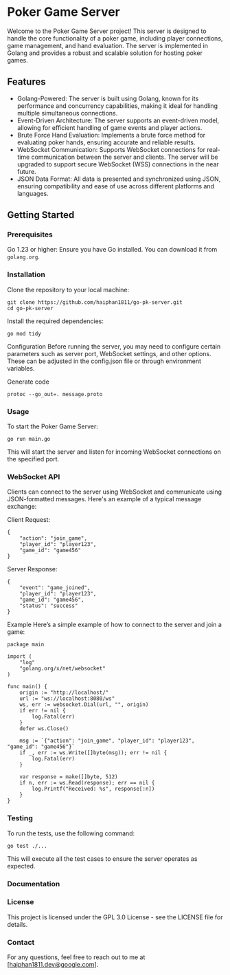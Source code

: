 # Poker Game Server
Welcome to the Poker Game Server project! This server is designed to handle the core functionality of a poker game, including player connections, game management, and hand evaluation. The server is implemented in Golang and provides a robust and scalable solution for hosting poker games.

## Features
- Golang-Powered: The server is built using Golang, known for its performance and concurrency capabilities, making it ideal for handling multiple simultaneous connections.
- Event-Driven Architecture: The server supports an event-driven model, allowing for efficient handling of game events and player actions.
- Brute Force Hand Evaluation: Implements a brute force method for evaluating poker hands, ensuring accurate and reliable results.
- WebSocket Communication: Supports WebSocket connections for real-time communication between the server and clients. The server will be upgraded to support secure WebSocket (WSS) connections in the near future.
- JSON Data Format: All data is presented and synchronized using JSON, ensuring compatibility and ease of use across different platforms and languages.

## Getting Started
### Prerequisites
Go 1.23 or higher: Ensure you have Go installed. You can download it from `golang.org`.
### Installation
Clone the repository to your local machine:

```
git clone https://github.com/haiphan1811/go-pk-server.git
cd go-pk-server
```

Install the required dependencies:
```
go mod tidy
```
Configuration
Before running the server, you may need to configure certain parameters such as server port, WebSocket settings, and other options. These can be adjusted in the config.json file or through environment variables.

Generate code
```
protoc --go_out=. message.proto
```

### Usage
To start the Poker Game Server:

```
go run main.go
```
This will start the server and listen for incoming WebSocket connections on the specified port.

### WebSocket API
Clients can connect to the server using WebSocket and communicate using JSON-formatted messages. Here's an example of a typical message exchange:

Client Request:

```
{
    "action": "join_game",
    "player_id": "player123",
    "game_id": "game456"
}
```
Server Response:

```
{
    "event": "game_joined",
    "player_id": "player123",
    "game_id": "game456",
    "status": "success"
}
```
Example
Here’s a simple example of how to connect to the server and join a game:
```
package main

import (
    "log"
    "golang.org/x/net/websocket"
)

func main() {
    origin := "http://localhost/"
    url := "ws://localhost:8080/ws"
    ws, err := websocket.Dial(url, "", origin)
    if err != nil {
        log.Fatal(err)
    }
    defer ws.Close()

    msg := `{"action": "join_game", "player_id": "player123", "game_id": "game456"}`
    if _, err := ws.Write([]byte(msg)); err != nil {
        log.Fatal(err)
    }

    var response = make([]byte, 512)
    if n, err := ws.Read(response); err == nil {
        log.Printf("Received: %s", response[:n])
    }
}
```

### Testing
To run the tests, use the following command:

```
go test ./...
```
This will execute all the test cases to ensure the server operates as expected.

### Documentation

### License
This project is licensed under the GPL 3.0 License - see the LICENSE file for details.

### Contact
For any questions, feel free to reach out to me at [haiphan1811.dev@google.com].
